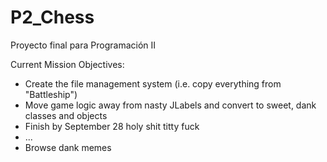 # P2_Chess
Proyecto final para Programación II

Current Mission Objectives:
- Create the file management system (i.e. copy everything from "Battleship")
- Move game logic away from nasty JLabels and convert to sweet, dank classes and objects
- Finish by September 28 holy shit titty fuck
- ...
- Browse dank memes

